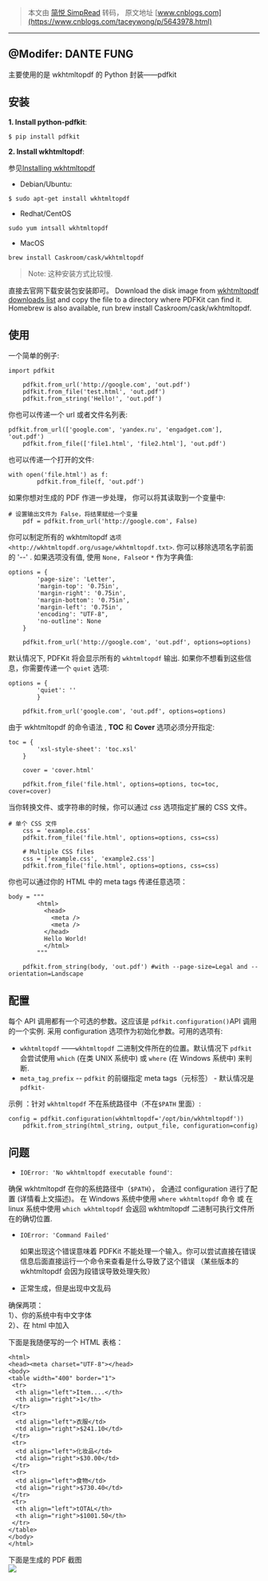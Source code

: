 > 本文由 [简悦 SimpRead](http://ksria.com/simpread/) 转码， 原文地址 [www.cnblogs.com](https://www.cnblogs.com/taceywong/p/5643978.html)

----
@Modifer: DANTE FUNG
----

主要使用的是 wkhtmltopdf 的 Python 封装——pdfkit

安装
--

**1. Install python-pdfkit**:

```
$ pip install pdfkit
```

**2. Install wkhtmltopdf**:

参见[Installing wkhtmltopdf](https://github.com/JazzCore/python-pdfkit/wiki/Installing-wkhtmltopdf)

*   Debian/Ubuntu:

```
$ sudo apt-get install wkhtmltopdf
```

*   Redhat/CentOS

```
sudo yum intsall wkhtmltopdf
```

*   MacOS

```
brew install Caskroom/cask/wkhtmltopdf
```
> Note: 这种安装方式比较慢.

直接去官网下载安装包安装即可。
 Download the disk image from [wkhtmltopdf downloads list](http://wkhtmltopdf.org/downloads.html) and copy the file to a directory where PDFKit can find it. Homebrew is also available, run brew install Caskroom/cask/wkhtmltopdf.




使用
--

一个简单的例子:

```
import pdfkit

	pdfkit.from_url('http://google.com', 'out.pdf')
	pdfkit.from_file('test.html', 'out.pdf')
	pdfkit.from_string('Hello!', 'out.pdf')
```

你也可以传递一个 url 或者文件名列表:

```
pdfkit.from_url(['google.com', 'yandex.ru', 'engadget.com'], 'out.pdf')
	pdfkit.from_file(['file1.html', 'file2.html'], 'out.pdf')
```

也可以传递一个打开的文件:

```
with open('file.html') as f:
        pdfkit.from_file(f, 'out.pdf')
```

如果你想对生成的 PDF 作进一步处理， 你可以将其读取到一个变量中:

```
# 设置输出文件为 False，将结果赋给一个变量
    pdf = pdfkit.from_url('http://google.com', False)
```

你可以制定所有的 wkhtmltopdf `选项 <http://wkhtmltopdf.org/usage/wkhtmltopdf.txt>`. 你可以移除选项名字前面的 '--' . 如果选项没有值, 使用 `None, False`or `*` 作为字典值:

```
options = {
	    'page-size': 'Letter',
	    'margin-top': '0.75in',
	    'margin-right': '0.75in',
	    'margin-bottom': '0.75in',
	    'margin-left': '0.75in',
	    'encoding': "UTF-8",
	    'no-outline': None
	}

	pdfkit.from_url('http://google.com', 'out.pdf', options=options)
```

默认情况下, PDFKit 将会显示所有的 `wkhtmltopdf` 输出. 如果你不想看到这些信息，你需要传递一个 `quiet` 选项:

```
options = {
        'quiet': ''
        }

    pdfkit.from_url('google.com', 'out.pdf', options=options)
```

由于 wkhtmltopdf 的命令语法 , **TOC** 和 **Cover** 选项必须分开指定:

```
toc = {
	    'xsl-style-sheet': 'toc.xsl'
	}

	cover = 'cover.html'

	pdfkit.from_file('file.html', options=options, toc=toc, cover=cover)
```

当你转换文件、或字符串的时候，你可以通过 _css_ 选项指定扩展的 CSS 文件。

```
# 单个 CSS 文件
    css = 'example.css'
    pdfkit.from_file('file.html', options=options, css=css)

    # Multiple CSS files
    css = ['example.css', 'example2.css']
    pdfkit.from_file('file.html', options=options, css=css)
```

你也可以通过你的 HTML 中的 meta tags 传递任意选项：

```
body = """
	    <html>
	      <head>
	        <meta />
	        <meta />
	      </head>
	      Hello World!
	      </html>
	    """

	pdfkit.from_string(body, 'out.pdf') #with --page-size=Legal and --orientation=Landscape
```

配置
--

每个 API 调用都有一个可选的参数。这应该是 `pdfkit.configuration()`API 调用的一个实例. 采用 configuration 选项作为初始化参数。可用的选项有:

*   `wkhtmltopdf` ——`wkhtmltopdf` 二进制文件所在的位置。默认情况下 `pdfkit` 会尝试使用 `which` (在类 UNIX 系统中) 或 `where` (在 Windows 系统中) 来判断.
*   `meta_tag_prefix` -- `pdfkit` 的前缀指定 meta tags（元标签） - 默认情况是 `pdfkit-`

示例 ：针对 `wkhtmltopdf` 不在系统路径中（不在`$PATH` 里面）:

```
config = pdfkit.configuration(wkhtmltopdf='/opt/bin/wkhtmltopdf'))
    pdfkit.from_string(html_string, output_file, configuration=config)
```

问题
--

*   `IOError: 'No wkhtmltopdf executable found'`:

确保 wkhtmltopdf 在你的系统路径中（`$PATH`）， 会通过 configuration 进行了配置 (详情看上文描述)。 在 Windows 系统中使用 `where wkhtmltopdf` 命令 或 在 linux 系统中使用 `which wkhtmltopdf` 会返回 wkhtmltopdf 二进制可执行文件所在的确切位置.

*   `IOError: 'Command Failed'`
    
    如果出现这个错误意味着 PDFKit 不能处理一个输入。你可以尝试直接在错误信息后面直接运行一个命令来查看是什么导致了这个错误 （某些版本的 wkhtmltopdf 会因为段错误导致处理失败）
    
*   正常生成，但是出现中文乱码
    

确保两项：  
1）、你的系统中有中文字体  
2）、在 html 中加入 **<meta charset="UTF-8">**

下面是我随便写的一个 HTML 表格：

```
<html>
<head><meta charset="UTF-8"></head>
<body>
<table width="400" border="1">
 <tr>
  <th align="left">Item....</th>
  <th align="right">1</th>
 </tr>
 <tr>
  <td align="left">衣服</td>
  <td align="right">$241.10</td>
 </tr>
 <tr>
  <td align="left">化妆品</td>
  <td align="right">$30.00</td>
 </tr>
 <tr>
  <td align="left">食物</td>
  <td align="right">$730.40</td>
 </tr>
 <tr>
  <th align="left">tOTAL</th>
  <th align="right">$1001.50</th>
 </tr>
</table>
</body>
</html>
```

下面是生成的 PDF 截图  
![](https://images2015.cnblogs.com/blog/673170/201607/673170-20160705155800186-1254560177.png)